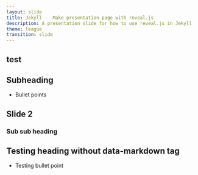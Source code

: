 ```yaml
---
layout: slide
title: Jekyll -  Make presentation page with reveal.js
description: A presentation slide for how to use reveal.js in Jekyll
theme: league
transition: slide
---
```


<section data-markdown>

# test

## Subheading

 - Bullet points


</section>

<section data-markdown>

## Slide 2

### Sub sub heading

</section>

<section>


# Testing heading without data-markdown tag

- Testing bullet point


</section>
